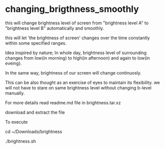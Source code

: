 # changing_brigthness_smoothly
this will change brightness level of screen from "brightness level A" to "brightness level B" automatically and smoothly.

this will let 'the brightness of screen' changes over the time constantly within some specified ranges.


Idea
  inspired by nature; In whole day, brightness level of surrounding changes from low(in morning) to high(in afternoon) and
  again to low(in eveing).
  
  In the same way, brightness of our screen will change continuosly.
  
  This can be also thought as an exercise of eyes to maintain its flexibility.
  we will not have to stare on same brightness level without changing b-level manually.
  
  
  For more details 
    read readme.md file in brightness.tar.xz
    
    
  download and extract the file
    
  To execute  
    
  cd ~/Downloads/brightness
  
  ./brightness.sh
